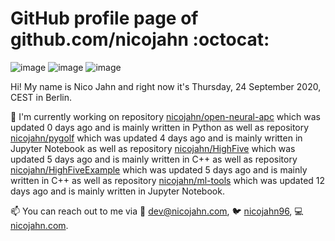 # GitHub profile page of <!-- github -->github.com/nicojahn<!-- github --> :octocat:

![image](https://img.shields.io/badge/in%20progress%20since-aug.%201996-blue?style=flat) ![image](https://img.shields.io/badge/runs%20on-caffeine-brown?style=flat&logo=buy-me-a-coffee&logoColor=brown) ![image](https://img.shields.io/badge/homepage-blank-white?style=flat&?link=https://nicojahn.com&link=https://nicojahn.com)

Hi! My name is <!-- name -->Nico Jahn<!-- name --> and right now it's <!-- date -->Thursday, 24 September 2020, CEST<!-- date --> in <!-- city -->Berlin<!-- city -->.

🔭 I'm currently working on <!-- projects -->repository [nicojahn/open-neural-apc](https://github.com/nicojahn/open-neural-apc) which was updated 0 days ago and is mainly written in Python as well as repository [nicojahn/pygolf](https://github.com/nicojahn/pygolf) which was updated 4 days ago and is mainly written in Jupyter Notebook as well as repository [nicojahn/HighFive](https://github.com/nicojahn/HighFive) which was updated 5 days ago and is mainly written in C++ as well as repository [nicojahn/HighFiveExample](https://github.com/nicojahn/HighFiveExample) which was updated 5 days ago and is mainly written in C++ as well as repository [nicojahn/ml-tools](https://github.com/nicojahn/ml-tools) which was updated 12 days ago and is mainly written in Jupyter Notebook<!-- projects -->.

📫 You can reach out to me via <!-- contact -->:email: dev@nicojahn.com, :bird: [nicojahn96](https://twitter.com/nicojahn96), :computer: [nicojahn.com](https://nicojahn.com)<!-- contact -->.
